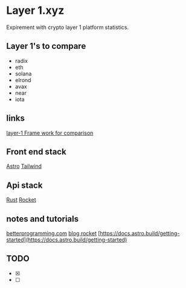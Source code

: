 # Layer 1.xyz

Expirement with crypto layer 1 platform statistics.

## Layer 1's to compare

- radix
- eth
- solana
- elrond
- avax
- near
- iota

## links

[layer-1 Frame work for comparison](https://www.theblockcrypto.com/post/114225/layer-1-platforms-a-framework-for-comparison)

## Front end stack

[Astro](https://astro.build/)
[Tailwind](https://tailwindcss.com/)

## Api stack

[Rust](https://www.rust-lang.org/)
[Rocket](https://rocket.rs/)

## notes and tutorials

[betterprogramming.com](https://betterprogramming.pub/rest-api-in-rust-step-by-step-guide-b8a6c5fcbff0)
[blog rocket](https://blog.logrocket.com/rust-web-apps-using-rocket-framework/)
[https://docs.astro.build/getting-started](https://docs.astro.build/getting-started)

## TODO

- [x]
- [ ]
